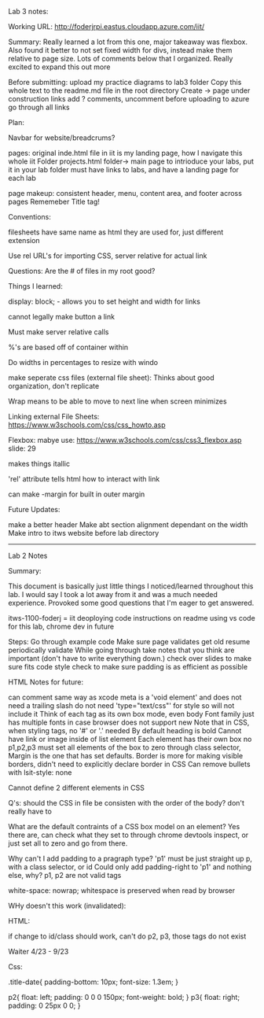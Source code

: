 Lab 3 notes: 

Working URL: http://foderjrpi.eastus.cloudapp.azure.com/iit/

Summary: Really learned a lot from this one, major takeaway was flexbox. Also found it better to not set fixed width for divs, instead make them 
relative to page size. Lots of comments below that I organized. Really excited to expand this out more 

Before submitting: 
   upload my practice diagrams to lab3 folder
   Copy this whole text to the readme.md file in the root directory
   Create -> page under construction links
   add ? 
   comments, uncomment before uploading to azure
   go through all links

Plan: 

Navbar for website/breadcrums? 

pages: 
   original inde.html file in iit is my landing page, how I navigate this whole iit Folder 
   projects.html folder-> main page to intrioduce your labs, put it in your lab folder
      must have links to labs, and have a landing page for each lab

page makeup: 
   consistent header, menu, content area, and footer across pages 
   Rememeber Title tag!


Conventions: 

filesheets have same name as html they are used for, just different extension

Use rel URL's for importing CSS, server relative for actual link

Questions: 
Are the # of files in my root good? 


Things I learned: 

display: block; - allows you to set height and width for links

cannot legally make button a link 

Must make server relative calls

%'s are based off of container within

Do widths in percentages to resize with windo 

make seperate css files (external file sheet): 
   Thinks about good organization, don't replicate 

Wrap means to be able to move to next line when screen minimizes 

Linking external File Sheets: 
https://www.w3schools.com/css/css_howto.asp


Flexbox: mabye use: 
https://www.w3schools.com/css/css3_flexbox.asp
slide: 29

<em> </em> makes things itallic

'rel' attribute tells html how to interact with link 

can make -margin 
   for built in outer margin


Future Updates: 

make a better header
Make abt section alignment dependant on the width 
Make intro to itws website before lab directory 

__________________________________________________________________________________________________________________________________________________________________________________________________________________________________________________________

Lab 2 Notes 


Summary: 

This document is basically just little things I noticed/learned throughout this lab. I would say I took a lot away from it and was a much needed 
experience. Provoked some good questions that I'm eager to get answered. 

itws-1100-foderj = iit 
deoploying code instructions on readme 
using vs code for this lab, chrome dev in future 



Steps: 
Go through example code
Make sure page validates
get old resume
periodically validate 
While going through take notes that you think are important (don't have to 
write everything down.)
check over slides to make sure fits code style 
check to make sure padding is as efficient as possible


HTML Notes for future: 

can comment same way as xcode
meta is a 'void element' and does not need a trailing slash 
do not need 'type="text/css"' for style so will not include it
Think of each tag as its own box mode, even body
Font family just has multiple fonts in case browser does not support new
Note that in CSS, when styling tags, no '#' or '.' needed 
By default heading is bold 
Cannot have link or image inside of list element
Each element has their own box
no p1,p2,p3
must set all elements of the box to zero through class selector, Margin is the one that has set defaults. Border is more for making visible borders, didn't need to explicitly declare border 
in CSS
Can remove bullets with lsit-style: none

Cannot define 2 different elements in CSS 


Q's:
should the CSS in file be consisten with the order of the body?
 don't really have to

What are the default contraints of a CSS box model on an element? 
   Yes there are, can check what they set to through chrome devtools inspect, or just set all to zero and go from there. 

Why can't I add padding to a pragraph type? 'p1'
   must be just straight up p, with a class selector, or id
   Could only add padding-right to 'p1' and nothing else, why? 
   p1, p2 are not valid tags

white-space: nowrap; 
   whitespace is preserved when read by browser 





WHy doesn't this work (invalidated): 


HTML: 

if change to id/class should work, can't do p2, p3, those tags do not exist 

<p class="someClass"> 
<div class="title-date">
         <p2>Waiter</p2>
         <p3>4/23 - 9/23</p3>
</div>


Css: 

.title-date{
         padding-bottom: 10px;
         font-size: 1.3em;
}

p2{
   float: left;
   padding: 0 0 0 150px;
   font-weight: bold; 
}
p3{
   float: right; 
   padding: 0 25px 0 0; 
}
